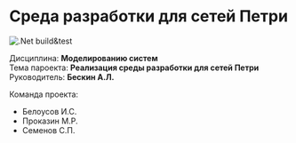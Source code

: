 # Среда разработки для сетей Петри

![.Net build&test](https://github.com/BearPro/petri-nets/workflows/.Net%20build&test/badge.svg)

Дисциплина: **Моделированию систем**  
Тема пароекта: **Реализация среды разработки для сетей Петри**  
Руководитель: **Бескин А.Л.**  

Команда проекта:
- Белоусов И.С.
- Проказин М.Р.
- Семенов С.П.
